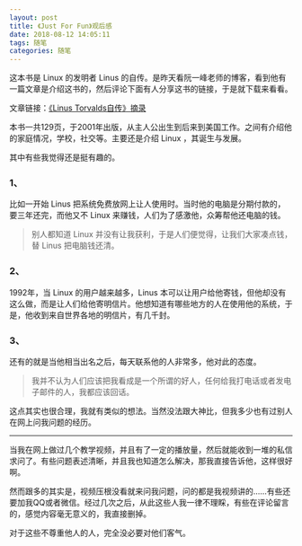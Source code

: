 ```yaml
---
layout: post
title: 《Just For Fun》观后感
date: 2018-08-12 14:05:11
tags: 随笔
categories: 随笔
---
```

这本书是 Linux 的发明者 Linus 的自传。是昨天看阮一峰老师的博客，看到他有一篇文章是介绍这书的，然后评论下面有人分享这书的链接，于是就下载来看看。

<!--more-->

文章链接：[《Linus Torvalds自传》摘录](http://www.ruanyifeng.com/blog/2012/09/linus_torvalds.html)

本书一共129页，于2001年出版，从主人公出生到后来到美国工作。之间有介绍他的家庭情况，学校，社交等。主要还是介绍 Linux ，其诞生与发展。

其中有些我觉得还是挺有趣的。
### 1、
比如一开始 Linus 把系统免费放网上让人使用时。当时他的电脑是分期付款的，要三年还完，而他又不 Linux 来赚钱，人们为了感激他，众筹帮他还电脑的钱。
> 别人都知道 Linux 并没有让我获利，于是人们便觉得，让我们大家凑点钱，替 Linus 把电脑钱还清。

### 2、
1992年，当 Linux 的用户越来越多，Linus 本可以让用户给他寄钱，但他却没有这么做，而是让人们给他寄明信片。他想知道有哪些地方的人在使用他的系统，于是，他收到来自世界各地的明信片，有几千封。
### 3、
还有的就是当他相当出名之后，每天联系他的人非常多，他对此的态度。

> 我并不认为人们应该把我看成是一个所谓的好人，任何给我打电话或者发电子邮件的人，我都应该回话。

这点其实也很合理，我就有类似的想法。当然没法跟大神比，但我多少也有过别人在网上问我问题的经历。

---
当我在网上做过几个教学视频，并且有了一定的播放量，然后就能收到一堆的私信求问了。有些问题表述清晰，并且我也知道怎么解决，那我直接告诉他，这样很好啊。

然而跟多的其实是，视频压根没看就来问我问题，问的都是我视频讲的……有些还要加我QQ或者微信。经过几次之后，从此这些人我一律不理睬，有些在评论留言的，感觉内容毫无意义的，我直接删掉。

对于这些不尊重他人的人，完全没必要对他们客气。
